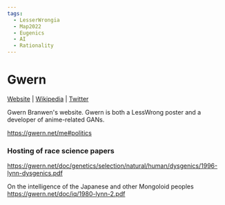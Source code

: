 ```yaml
---
tags:
  - LesserWrongia
  - Map2022
  - Eugenics
  - AI
  - Rationality
---
```

# Gwern

[Website](https://gwern.net/) | [Wikipedia]() |  [Twitter]()

Gwern Branwen's website. Gwern is both a LessWrong poster and a developer of anime-related GANs.

https://gwern.net/me#politics


### Hosting of race science papers

https://gwern.net/doc/genetics/selection/natural/human/dysgenics/1996-lynn-dysgenics.pdf


On the intelligence of the Japanese and other Mongoloid peoples https://gwern.net/doc/iq/1980-lynn-2.pdf